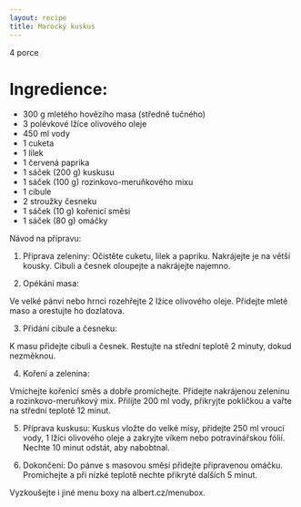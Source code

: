 ```yaml
---
layout: recipe
title: Marocký kuskus
---
```

4 porce


# Ingredience:  
- 300 g mletého hovězího masa (středně tučného)  
- 3 polévkové lžíce olivového oleje  
- 450 ml vody  
- 1 cuketa  
- 1 lilek  
- 1 červená paprika  
- 1 sáček (200 g) kuskusu  
- 1 sáček (100 g) rozinkovo-meruňkového mixu  
- 1 cibule  
- 2 stroužky česneku  
- 1 sáček (10 g) kořenicí směsi  
- 1 sáček (80 g) omáčky  

Návod na přípravu:  
1. Příprava zeleniny: 
Očistěte cuketu, lilek a papriku. Nakrájejte je na větší kousky. Cibuli a česnek oloupejte a nakrájejte najemno.  

2. Opékání masa:

Ve velké pánvi nebo hrnci rozehřejte 2 lžíce olivového oleje. Přidejte mleté maso a orestujte ho dozlatova.  

3. Přidání cibule a česneku:

K masu přidejte cibuli a česnek. Restujte na střední teplotě 2 minuty, dokud nezměknou.  

4. Koření a zelenina:

Vmíchejte kořenicí směs a dobře promíchejte. Přidejte nakrájenou zeleninu a rozinkovo-meruňkový mix. Přilijte 200 ml vody, přikryjte pokličkou a vařte na střední teplotě 12 minut.  

5. Příprava kuskusu: 
Kuskus vložte do velké mísy, přidejte 250 ml vroucí vody, 1 lžíci olivového oleje a zakryjte víkem nebo potravinářskou fólií. Nechte 10 minut odstát, aby nabobtnal.  

6. Dokončení: 
Do pánve s masovou směsí přidejte připravenou omáčku. Promíchejte a při nízké teplotě nechte přikryté dalších 5 minut.  

Vyzkoušejte i jiné menu boxy na albert.cz/menubox.
